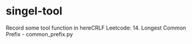 # singel-tool
Record some tool function in hereCRLF
Leetcode: 14. Longest Common Prefix - common_prefix.py
